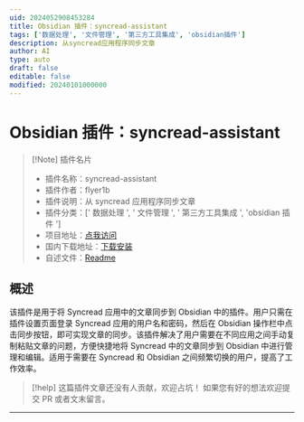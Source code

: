 ```yaml
---
uid: 2024052908453284
title: Obsidian 插件：syncread-assistant
tags: ['数据处理', '文件管理', '第三方工具集成', 'obsidian插件']
description: 从syncread应用程序同步文章
author: AI
type: auto
draft: false
editable: false
modified: 20240101000000
---
```


# Obsidian 插件：syncread-assistant

> [!Note] 插件名片
> - 插件名称：syncread-assistant
> - 插件作者：flyer1b
> - 插件说明：从 syncread 应用程序同步文章
> - 插件分类：[' 数据处理 ', ' 文件管理 ', ' 第三方工具集成 ', 'obsidian 插件 ']
> - 项目地址：[点我访问](https://github.com/flyer1b/LightRead-master)
> - 国内下载地址：[下载安装](https://pkmer.cn/products/plugin/pluginMarket/?syncread)
> - 自述文件：[Readme](https://ghproxy.net/https://raw.githubusercontent.com/flyer1b/LightRead-master/main/README.md)

## 概述

该插件是用于将 Syncread 应用中的文章同步到 Obsidian 中的插件。用户只需在插件设置页面登录 Syncread 应用的用户名和密码，然后在 Obsidian 操作栏中点击同步按钮，即可实现文章的同步。该插件解决了用户需要在不同应用之间手动复制粘贴文章的问题，方便快捷地将 Syncread 中的文章同步到 Obsidian 中进行管理和编辑。适用于需要在 Syncread 和 Obsidian 之间频繁切换的用户，提高了工作效率。

> [!help]
> 这篇插件文章还没有人贡献，欢迎占坑！
> 如果您有好的想法欢迎提交 PR 或者文末留言。

---



